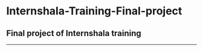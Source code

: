 # Internshala-Training-Final-project
## Final project of Internshala training

**********************
